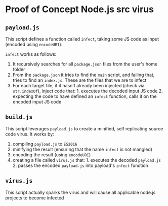 Proof of Concept Node.js src virus
==================================

## `payload.js`

This script defines a function called `infect`, taking some JS code as input (encoded using `encodeURI`).

`infect` works as follows:

  1. It recursively searches for all `package.json` files from the user's home folder
  2. From the `package.json` it tries to find the `main` script, and failing that, tries to find an `index.js`. These are the files that we are to infect
  3. For each target file, if it hasn't already been injected (check via `str.indexOf`), inject code that:
    1. executes the decoded input JS code
    2. expecting the code to have defined an `infect` function, calls it on the encoded input JS code

## `build.js`

This script leverages `payload.js` to create a minified, self replicating source code virus. It works by:
  1. compiling `payload.js` to `ES2016`
  2. minifying the result (ensuring that the name `infect` is not mangled)
  3. encoding the result (using `encodeURI`)
  3. creating a file called `virus.js` that:
    1. executes the decoded `payload.js`
    2. passes the encoded `payload.js` into payload's `infect` function

## `virus.js`

This script actually sparks the virus and will cause all applicable node.js projects to become infected






